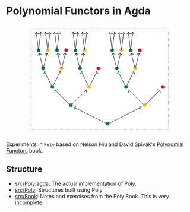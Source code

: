 # Polynomial Functors in Agda

<p align="center">
  <img src="./poly.png" />
</p>

Experiments in `Poly` based on Nelson Niu and David Spivak's
[Polynomial Functors](https://topos.site/poly-book.pdf) book.

## Structure

- [src/Poly.agda](https://github.com/solomon-b/poly/blob/main/src/Poly.agda): The actual implementation of Poly.
- [src/Poly](https://github.com/solomon-b/poly/tree/main/src/Poly): Structures built using Poly
- [src/Book](https://github.com/solomon-b/poly/tree/main/src/Book): Notes and exercises from the Poly Book. This is very incomplete.
